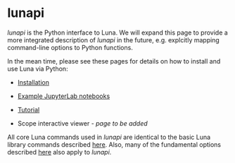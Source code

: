 # lunapi

_lunapi_ is the Python interface to Luna.  We will expand this page to
provide a more integrated description of _lunapi_ in the future,
e.g. explcitly mapping command-line options to Python functions.

In the mean time, please see these pages for details on how to install and use Luna via Python:

 - [Installation](https://github.com/remnrem/luna-api-notebooks?tab=readme-ov-file#lunapi-a-python-interface-for-luna)

 - [Example JupyterLab notebooks](https://github.com/remnrem/luna-api-notebooks/blob/main/00_overview.ipynb)

 - [Tutorial](https://github.com/remnrem/luna-api-notebooks/blob/main/tutorial.ipynb)
 
 - Scope interactive viewer - _page to be added_

All core Luna commands used in _lunapi_ are identical to the basic
Luna library commands described [here](../ref/index.md).  Also, many
of the fundamental options described [here](../luna/args.md) also
apply to _lunapi_.

<!---

## Overview

## Install

## Syntax

<mapping of lunaC to lunapi> 

## Reference

<link>

## Tutorial


## Known issues

<no ctrl-D escape>

JupyterLab required for scope

no Windows binary wheels yet
--->
